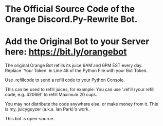 # The Official Source Code of the Orange Discord.Py-Rewrite Bot.

# Add the Original Bot to your Server here: https://bit.ly/orangebot

The original Orange Bot refills its juice 6AM and 6PM EST every day.
Replace 'Your Token' in Line 48 of the Python File with your Bot Token.

Use .refillcode to send a refill code to your Python Console.

This can be used to refill juices, for example:
You can use '.refill (your refill code; e.g. 42069)' to refill Maximum 20 cups.

You may not distribute the code anywhere else, or make money from it. This is my, juicyguyzer (a.k.a. Ian Park)'s work.

This bot is open-source.
